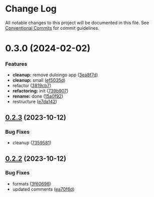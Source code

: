 # Change Log

All notable changes to this project will be documented in this file.
See [Conventional Commits](https://conventionalcommits.org) for commit guidelines.

# 0.3.0 (2024-02-02)

### Features

-   **cleanup:** remove duloingo app ([3ea8f7d](https://github.com/paulAlexSerban/wbk--reactjs-playground--typescript/commit/3ea8f7d47da9759c9ea8f62599a8aa4250b38c3c))
-   **cleanup:** small ([ef5035d](https://github.com/paulAlexSerban/wbk--reactjs-playground--typescript/commit/ef5035dd88231efce920b3a5ed7e94acaaa02811))
-   refactor ([3819cb7](https://github.com/paulAlexSerban/wbk--reactjs-playground--typescript/commit/3819cb7dabfd32836e6acd0d5a8089b467ea5985))
-   **refactoring:** init ([739b907](https://github.com/paulAlexSerban/wbk--reactjs-playground--typescript/commit/739b9078aa89501f101b009f87f09b49054815c0))
-   **rename:** done ([15a0f92](https://github.com/paulAlexSerban/wbk--reactjs-playground--typescript/commit/15a0f92f47690da6021269d43d7489cb72cdc514))
-   restructure ([e7da142](https://github.com/paulAlexSerban/wbk--reactjs-playground--typescript/commit/e7da1422fa1001435ee4f7e086684e2ce2a65276))

## [0.2.3](https://github.com/paulAlexSerban/wbk--reactjs-playground--typescript/compare/@wbk--reactjs-playground--typescript/shared-foundation@0.2.2...@wbk--reactjs-playground--typescript/shared-foundation@0.2.3) (2023-10-12)

### Bug Fixes

-   cleanup ([7359581](https://github.com/paulAlexSerban/wbk--reactjs-playground--typescript/commit/735958170f11f71fccdae07f851dce5aa62f477a))

## [0.2.2](https://github.com/paulAlexSerban/wbk--reactjs-playground--typescript/compare/@wbk--reactjs-playground--typescript/shared-foundation@0.2.1...@wbk--reactjs-playground--typescript/shared-foundation@0.2.2) (2023-10-12)

### Bug Fixes

-   formats ([3f60696](https://github.com/paulAlexSerban/wbk--reactjs-playground--typescript/commit/3f6069645d1ccb4d85fedfffabfbcd396a619bde))
-   updated comments ([ea70f6d](https://github.com/paulAlexSerban/wbk--reactjs-playground--typescript/commit/ea70f6d7acd23748d9dac8b44fe7d12f492febd8))
